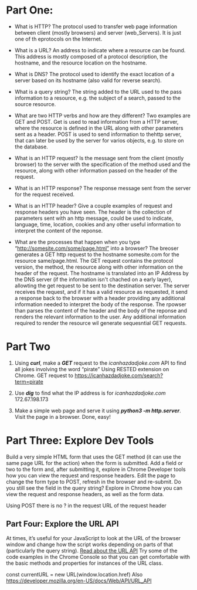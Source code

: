 # Part One:

- What is HTTP?
The protocol used to transfer web page information between client (mostly browsers) and server (web_Servers). It is just one of th eprotocols on the Internet.

- What is a URL?
An address to indicate where a resource can be found. This address is mostly composed of a protocol description, the hostname, and the resource location on the hostname.

- What is DNS?
The protocol used to identify the exact location of a server based on its hostname (also valid for reverse search).

- What is a query string?
The string added to the URL used to the pass information to a resource, e.g. the subject of a search, passed to the source resource.

- What are two HTTP verbs and how are they different?
Two examples are GET and POST. Get is used to read information from a HTTP server, where the resource is defined in the URL along with other parameters sent as a header. POST is used to send information to thehttp server, that can later be used by the server for varios objects, e.g. to store on the database.

- What is an HTTP request?
Is the message sent from the client (mostly browser) to the server with the specification of the method used and the resource, along with other information passed on the header of the request.

- What is an HTTP response?
The response message sent from the server for the request received.

- What is an HTTP header? Give a couple examples of request and response headers you have seen.
The header is the collection of parameters sent with an http message, could be used to indicate, language, time, location, cookies and any other useful information to interpret the content of the reponse.

- What are the processes that happen when you type “http://somesite.com/some/page.html” into a browser?
The breoser generates a GET http request to the hostname somesite.com for the resource same/page.html.
The GET request contains the protocol version, the method, the resource along with other information on the header of the request.
The hostname is translated into an IP Address by the DNS server (if the information isn't chached on a early layer), allowting the get request to be sent to the destination server.
The server receives the request, and if it has a valid resource as requested, it send a response back to the browser with a header providing any additional information needed to interpret the body of the response.
The rpowser than parses the content of the header and the body of the reponse and renders the relevant information to the user. Any additional information required to render the resource wil generate sequesntial GET requests.


# Part Two
1. Using ***curl***, make a ***GET*** request to the *icanhazdadjoke.com* API to find all jokes involving the word “pirate”
Using RESTED extension on Chrome. GET request to https://icanhazdadjoke.com/search?term=pirate

2. Use ***dig*** to find what the IP address is for *icanhazdadjoke.com*
172.67.198.173


3. Make a simple web page and serve it using ***python3 -m http.server***. Visit the page in a browser.
Done, easy!


# **Part Three: Explore Dev Tools**

Build a very simple HTML form that uses the GET method (it can use the same page URL for the action) when the form is submitted.
Add a field or two to the form and, after submitting it, explore in Chrome Developer tools how you can view the request and response headers.
Edit the page to change the form type to POST, refresh in the browser and re-submit. Do you still see the field in the query string? Explore in Chrome how you can view the request and response headers, as well as the form data.

Using POST there is no ? in the request URL of the request header

## **Part Four: Explore the URL API**

At times, it’s useful for your JavaScript to look at the URL of the browser window and change how the script works depending on parts of that (particularly the query string).
[Read about the URL API](https://developer.mozilla.org/en-US/docs/Web/API/URL)
Try some of the code examples in the Chrome Console so that you can get comfortable with the basic methods and properties for instances of the URL class.

const currentURL = new URL(window.location.href)
Also https://developer.mozilla.org/en-US/docs/Web/API/URL_API